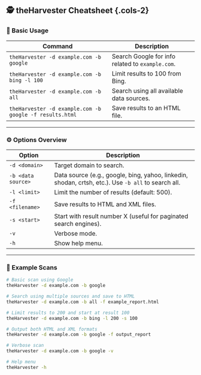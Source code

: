 ## 🕵️ theHarvester Cheatsheet {.cols-2}

### 🧩 Basic Usage

| Command                                                 | Description                                      |
| ------------------------------------------------------- | ------------------------------------------------ |
| `theHarvester -d example.com -b google`                 | Search Google for info related to `example.com`. |
| `theHarvester -d example.com -b bing -l 100`            | Limit results to 100 from Bing.                  |
| `theHarvester -d example.com -b all`                    | Search using all available data sources.         |
| `theHarvester -d example.com -b google -f results.html` | Save results to an HTML file.                    |

---

### ⚙️ Options Overview

| Option             | Description                                                                                         |
| ------------------ | --------------------------------------------------------------------------------------------------- |
| `-d <domain>`      | Target domain to search.                                                                            |
| `-b <data source>` | Data source (e.g., google, bing, yahoo, linkedin, shodan, crtsh, etc.). Use `-b all` to search all. |
| `-l <limit>`       | Limit the number of results (default: 500).                                                         |
| `-f <filename>`    | Save results to HTML and XML files.                                                                 |
| `-s <start>`       | Start with result number X (useful for paginated search engines).                                   |
| `-v`               | Verbose mode.                                                                                       |
| `-h`               | Show help menu.                                                                                     |

---

### 🧪 Example Scans

```bash
# Basic scan using Google
theHarvester -d example.com -b google

# Search using multiple sources and save to HTML
theHarvester -d example.com -b all -f example_report.html

# Limit results to 200 and start at result 100
theHarvester -d example.com -b bing -l 200 -s 100

# Output both HTML and XML formats
theHarvester -d example.com -b google -f output_report

# Verbose scan
theHarvester -d example.com -b google -v

# Help menu
theHarvester -h
```
